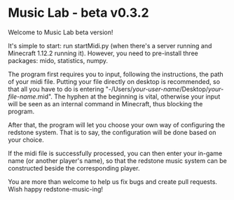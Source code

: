 # Music Lab - beta v0.3.2

Welcome to Music Lab beta version!

It's simple to start: run startMidi.py (when there's a server running and Minecraft 1.12.2 running it). However, you need to pre-install three packages: mido, statistics, numpy.

The program first requires you to input, following the instructions, the path of your midi file. Putting your file directly on desktop is recommended, so that all you have to do is entering "-/Users/*your-user-name*/Desktop/*your-file-name*.mid". The hyphen at the beginning is vital, otherwise your input will be seen as an internal command in Minecraft, thus blocking the program.

After that, the program will let you choose your own way of configuring the redstone system. That is to say, the configuration will be done based on your choice.

If the midi file is successfully processed, you can then enter your in-game name (or another player's name), so that the redstone music system can be constructed beside the corresponding player.

You are more than welcome to help us fix bugs and create pull requests. Wish happy redstone-music-ing!